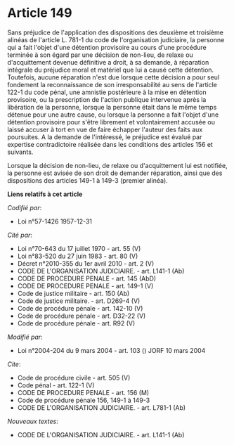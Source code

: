# Article 149

Sans préjudice de l'application des dispositions des deuxième et troisième alinéas de l'article L. 781-1 du code de
l'organisation judiciaire, la personne qui a fait l'objet d'une détention provisoire au cours d'une procédure terminée à son
égard par une décision de non-lieu, de relaxe ou d'acquittement devenue définitive a droit, à sa demande, à réparation
intégrale du préjudice moral et matériel que lui a causé cette détention. Toutefois, aucune réparation n'est due lorsque
cette décision a pour seul fondement la reconnaissance de son irresponsabilité au sens de l'article 122-1 du code pénal, une
amnistie postérieure à la mise en détention provisoire, ou la prescription de l'action publique intervenue après la
libération de la personne, lorsque la personne était dans le même temps détenue pour une autre cause, ou lorsque la personne
a fait l'objet d'une détention provisoire pour s'être librement et volontairement accusée ou laissé accuser à tort en vue de
faire échapper l'auteur des faits aux poursuites. A la demande de l'intéressé, le préjudice est évalué par expertise
contradictoire réalisée dans les conditions des articles 156 et suivants.

Lorsque la décision de non-lieu, de relaxe ou d'acquittement lui est notifiée, la personne est avisée de son droit de
demander réparation, ainsi que des dispositions des articles 149-1 à 149-3 (premier alinéa).

**Liens relatifs à cet article**

_Codifié par_:

  - Loi n°57-1426 1957-12-31

_Cité par_:

  - Loi n°70-643 du 17 juillet 1970 - art. 55 (V)
  - Loi n°83-520 du 27 juin 1983 - art. 80 (V)
  - Décret n°2010-355 du 1er avril 2010 - art. 2 (V)
  - CODE DE L'ORGANISATION JUDICIAIRE. - art. L141-1 (Ab)
  - CODE DE PROCEDURE PENALE - art. 145 (AbD)
  - CODE DE PROCEDURE PENALE - art. 149-1 (V)
  - Code de justice militaire - art. 150 (Ab)
  - Code de justice militaire. - art. D269-4 (V)
  - Code de procédure pénale - art. 142-10 (V)
  - Code de procédure pénale - art. D32-22 (V)
  - Code de procédure pénale - art. R92 (V)

_Modifié par_:

  - Loi n°2004-204 du 9 mars 2004 - art. 103 () JORF 10 mars 2004

_Cite_:

  - Code de procédure civile - art. 505 (V)
  - Code pénal - art. 122-1 (V)
  - CODE DE PROCEDURE PENALE - art. 156 (M)
  - Code de procédure pénale 156, 149-1 à 149-3
  - CODE DE L'ORGANISATION JUDICIAIRE. - art. L781-1 (Ab)

_Nouveaux textes_:

  - CODE DE L'ORGANISATION JUDICIAIRE. - art. L141-1 (Ab)
